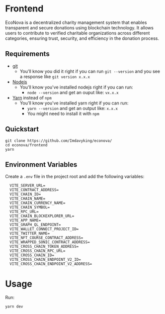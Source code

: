 # Frontend

EcoNova is a decentralized charity management system that enables transparent and secure donations using blockchain technology. It allows users to contribute to verified charitable organizations across different categories, ensuring trust, security, and efficiency in the donation process.

## Requirements

- [git](https://git-scm.com/book/en/v2/Getting-Started-Installing-Git)
  - You'll know you did it right if you can run `git --version` and you see a response like `git version x.x.x`
- [Nodejs](https://nodejs.org/en/)
  - You'll know you've installed nodejs right if you can run:
    - `node --version` and get an ouput like: `vx.x.x`
- [Yarn](https://classic.yarnpkg.com/lang/en/docs/install/) instead of `npm`
  - You'll know you've installed yarn right if you can run:
    - `yarn --version` and get an output like: `x.x.x`
    - You might need to install it with `npm`

## Quickstart

```
git clone https://github.com/Imdavyking/econova/
cd econova/frontend
yarn
```

## Environment Variables

Create a `.env` file in the project root and add the following variables:

```env
  VITE_SERVER_URL=
  VITE_CONTRACT_ADDRESS=
  VITE_CHAIN_ID=
  VITE_CHAIN_NAME=
  VITE_CHAIN_CURRENCY_NAME=
  VITE_CHAIN_SYMBOL=
  VITE_RPC_URL=
  VITE_CHAIN_BLOCKEXPLORER_URL=
  VITE_APP_NAME=
  VITE_GRAPH_QL_ENDPOINT=
  VITE_WALLET_CONNECT_PROJECT_ID=
  VITE_TWITTER_NAME=
  VITE_NFT_COURSE_CONTRACT_ADDRESS=
  VITE_WRAPPED_SONIC_CONTRACT_ADDRESS=
  VITE_CROSS_CHAIN_TOKEN_ADDRESS=
  VITE_CROSS_CHAIN_RPC_URL=
  VITE_CROSS_CHAIN_ID=
  VITE_CROSS_CHAIN_ENDPOINT_V2_ID=
  VITE_CROSS_CHAIN_ENDPOINT_V2_ADDRESS=
```

# Usage

Run:

```
yarn dev
```
